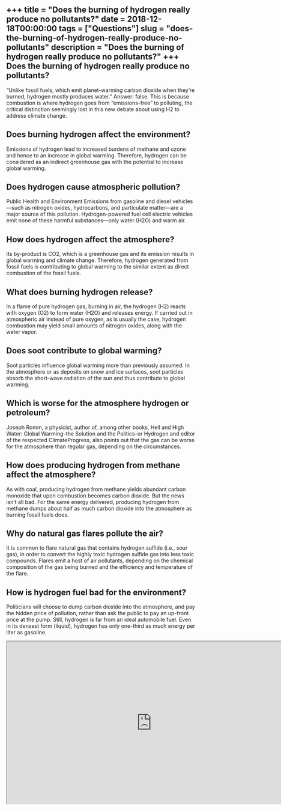 +++
title = "Does the burning of hydrogen really produce no pollutants?"
date = 2018-12-18T00:00:00
tags = ["Questions"]
slug = "does-the-burning-of-hydrogen-really-produce-no-pollutants"
description = "Does the burning of hydrogen really produce no pollutants?"
+++
Does the burning of hydrogen really produce no pollutants?
----------------------------------------------------------

“Unlike fossil fuels, which emit planet-warming carbon dioxide when they’re burned, hydrogen mostly produces water.” Answer: false. This is because combustion is where hydrogen goes from “emissions-free” to polluting, the critical distinction seemingly lost in this new debate about using H2 to address climate change.

Does burning hydrogen affect the environment?
---------------------------------------------

Emissions of hydrogen lead to increased burdens of methane and ozone and hence to an increase in global warming. Therefore, hydrogen can be considered as an indirect greenhouse gas with the potential to increase global warming.

Does hydrogen cause atmospheric pollution?
------------------------------------------

Public Health and Environment Emissions from gasoline and diesel vehicles—such as nitrogen oxides, hydrocarbons, and particulate matter—are a major source of this pollution. Hydrogen-powered fuel cell electric vehicles emit none of these harmful substances—only water (H2O) and warm air.

How does hydrogen affect the atmosphere?
----------------------------------------

Its by-product is CO2, which is a greenhouse gas and its emission results in global warming and climate change. Therefore, hydrogen generated from fossil fuels is contributing to global warming to the similar extent as direct combustion of the fossil fuels.

What does burning hydrogen release?
-----------------------------------

In a flame of pure hydrogen gas, burning in air, the hydrogen (H2) reacts with oxygen (O2) to form water (H2O) and releases energy. If carried out in atmospheric air instead of pure oxygen, as is usually the case, hydrogen combustion may yield small amounts of nitrogen oxides, along with the water vapor.

Does soot contribute to global warming?
---------------------------------------

Soot particles influence global warming more than previously assumed. In the atmosphere or as deposits on snow and ice surfaces, soot particles absorb the short-wave radiation of the sun and thus contribute to global warming.

Which is worse for the atmosphere hydrogen or petroleum?
--------------------------------------------------------

Joseph Romm, a physicist, author of, among other books, Hell and High Water: Global Warming–the Solution and the Politics–or Hydrogen and editor of the respected ClimateProgress, also points out that the gas can be worse for the atmosphere than regular gas, depending on the circumstances.

How does producing hydrogen from methane affect the atmosphere?
---------------------------------------------------------------

As with coal, producing hydrogen from methane yields abundant carbon monoxide that upon combustion becomes carbon dioxide. But the news isn’t all bad. For the same energy delivered, producing hydrogen from methane dumps about half as much carbon dioxide into the atmosphere as burning fossil fuels does.

Why do natural gas flares pollute the air?
------------------------------------------

It is common to flare natural gas that contains hydrogen sulfide (i.e., sour gas), in order to convert the highly toxic hydrogen sulfide gas into less toxic compounds. Flares emit a host of air pollutants, depending on the chemical composition of the gas being burned and the efficiency and temperature of the flare.

How is hydrogen fuel bad for the environment?
---------------------------------------------

Politicians will choose to dump carbon dioxide into the atmosphere, and pay the hidden price of pollution, rather than ask the public to pay an up-front price at the pump. Still, hydrogen is far from an ideal automobile fuel. Even in its densest form (liquid), hydrogen has only one-third as much energy per liter as gasoline.

<iframe allow="accelerometer; autoplay; clipboard-write; encrypted-media; gyroscope; picture-in-picture" allowfullscreen="" class="__youtube_prefs__  epyt-is-override  no-lazyload" data-no-lazy="1" data-origheight="433" data-origwidth="770" data-skipgform_ajax_framebjll="" height="433" id="_ytid_27804" loading="lazy" src="https://www.youtube.com/embed/iPheEg-K2qc?enablejsapi=1&autoplay=0&cc_load_policy=0&cc_lang_pref=&iv_load_policy=1&loop=0&modestbranding=0&rel=1&fs=1&playsinline=0&autohide=2&theme=dark&color=red&controls=1&" title="YouTube player" width="770"></iframe>